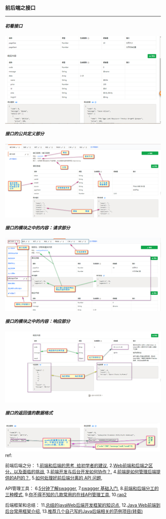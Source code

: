 ### 前后端之接口

***

##### 初看接口

![img](../../images/o_jk1.png)



##### 接口的公共定义部分

![img](../../images/o_jk4.png)



##### 接口的模块之中的内容：请求部分

![img](../../images/o_jk2.png)



##### 接口的模块之中的内容：响应部分

![img](../../images/o_jk3.png)



##### 接口的返回值的数据格式
![img](../../images/o_jk5.png)
ref:

前端后端之分：
1.[前端和后端的思考, 给初学者的建议](https://blog.csdn.net/magic_software/article/details/72822425),   2.[Web前端和后端之区分，以及面临的挑战](https://blog.csdn.net/u013485792/article/details/52316512),   3.[前端开发与后台开发如何协作？](https://www.zhihu.com/question/27226086),   4.[前端是如何管理后端提供的API的？](https://www.zhihu.com/question/58274241),   5.[如何处理好前后端分离的 API 问题](https://github.com/phodal/fe/blob/master/chapters/chapter-13.md),   

API管理工具：
6.[5分钟了解swagger](https://blog.csdn.net/i6448038/article/details/77622977),   7.[swagger 基础入门](http://www.cnblogs.com/FlyAway2013/p/7510279.html),   8.[前端和后端分工的三种模式](http://www.cnblogs.com/lazyboy1/p/5551915.html),   9.[你不得不知的几款常用的在线API管理工具](https://baijiahao.baidu.com/s?id=1582032220933166535&wfr=spider&for=pc),   10.[rap2](http://rap2.taobao.org/)

后端框架和总结：
11.[总结的javaWeb后端开发框架的知识点](https://blog.csdn.net/weixin_36126172/article/details/60330946),   12.[Java Web前端到后台常用框架介绍](https://blog.csdn.net/u011687186/article/details/51362887),   13.[推荐几个自己写的Java后端相关的范例项目(转载)](https://blog.csdn.net/zzy7075/article/details/52094782)
